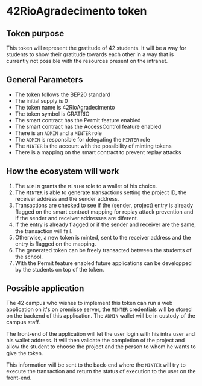 # 42RioAgradecimento token

## Token purpose

This token will represent the gratitude of 42 students. It will be a way for students to show their gratitude 
towards each other in a way that is currently not possible with the resources present on the intranet.

## General Parameters
* The token follows the BEP20 standard
* The initial supply is 0
* The token name is 42RioAgradecimento
* The token symbol is GRATRIO
* The smart contract has the Permit feature enabled
* The smart contract has the AccessControl feature enabled
* There is an `ADMIN` and a `MINTER` role
* The `ADMIN` is responsible for delegating the `MINTER` role
* The `MINTER` is the account with the possibility of minting tokens
* There is a mapping on the smart contract to prevent replay attacks

## How the ecosystem will work
1. The `ADMIN` grants the `MINTER` role to a wallet of his choice.
1. The `MINTER` is able to generate transactions setting the project ID, the receiver address
and the sender address.
1. Transactions are checked to see if the (sender, project) entry is already flagged on the 
smart contract mapping for replay attack prevention and if the sender and receiver 
addresses are diferent.
1. If the entry is already flagged or if the sender and receiver are the same, the transaction
will fail.
1. Otherwise, a new token is minted, sent to the receiver address and the entry is flagged
on the mapping.
1. The generated token can be freely transacted between the students of the school.
1. With the Permit feature enabled future applications can be developped by the students
on top of the token.

## Possible application
The 42 campus who wishes to implement this token can run a web application on it's on premisse
server, the `MINTER` credentials will be stored on the backend of this application. The `ADMIN`
wallet will be in custody of the campus staff.

The front-end of the application will let the user login with his intra user and his wallet
address. It will then validate the completion of the project and allow the student to
choose the project and the person to whom he wants to give the token.

This information will be sent to the back-end where the `MINTER` will try to execute the
transaction and return the status of execution to the user on the front-end.

